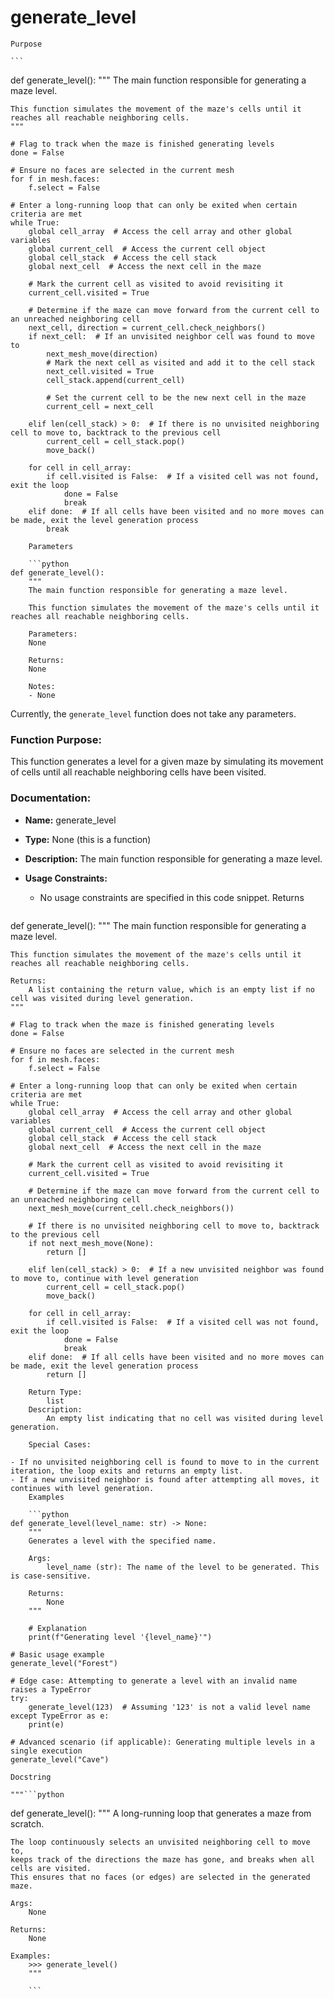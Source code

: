 # generate_level

    Purpose

    ```
def generate_level():
    """
    The main function responsible for generating a maze level.

    This function simulates the movement of the maze's cells until it reaches all reachable neighboring cells.
    """

    # Flag to track when the maze is finished generating levels
    done = False

    # Ensure no faces are selected in the current mesh
    for f in mesh.faces:
        f.select = False

    # Enter a long-running loop that can only be exited when certain criteria are met
    while True:
        global cell_array  # Access the cell array and other global variables
        global current_cell  # Access the current cell object
        global cell_stack  # Access the cell stack
        global next_cell  # Access the next cell in the maze

        # Mark the current cell as visited to avoid revisiting it
        current_cell.visited = True

        # Determine if the maze can move forward from the current cell to an unreached neighboring cell
        next_cell, direction = current_cell.check_neighbors()
        if next_cell:  # If an unvisited neighbor cell was found to move to
            next_mesh_move(direction)
            # Mark the next cell as visited and add it to the cell stack
            next_cell.visited = True
            cell_stack.append(current_cell)

            # Set the current cell to be the new next cell in the maze
            current_cell = next_cell

        elif len(cell_stack) > 0:  # If there is no unvisited neighboring cell to move to, backtrack to the previous cell
            current_cell = cell_stack.pop()
            move_back()

        for cell in cell_array:
            if cell.visited is False:  # If a visited cell was not found, exit the loop
                done = False
                break
        elif done:  # If all cells have been visited and no more moves can be made, exit the level generation process
            break
```
    Parameters

    ```python
def generate_level():
    """
    The main function responsible for generating a maze level.

    This function simulates the movement of the maze's cells until it reaches all reachable neighboring cells.

    Parameters:
    None

    Returns:
    None

    Notes:
    - None
```

Currently, the `generate_level` function does not take any parameters. 

### Function Purpose:

This function generates a level for a given maze by simulating its movement of cells until all reachable neighboring cells have been visited.

### Documentation:

- **Name:** generate_level
- **Type:** None (this is a function)
- **Description:** The main function responsible for generating a maze level.
- **Usage Constraints:**
    - No usage constraints are specified in this code snippet.
    Returns

    ```python
def generate_level():
    """
    The main function responsible for generating a maze level.

    This function simulates the movement of the maze's cells until it reaches all reachable neighboring cells.

    Returns:
        A list containing the return value, which is an empty list if no cell was visited during level generation.
    """

    # Flag to track when the maze is finished generating levels
    done = False

    # Ensure no faces are selected in the current mesh
    for f in mesh.faces:
        f.select = False

    # Enter a long-running loop that can only be exited when certain criteria are met
    while True:
        global cell_array  # Access the cell array and other global variables
        global current_cell  # Access the current cell object
        global cell_stack  # Access the cell stack
        global next_cell  # Access the next cell in the maze

        # Mark the current cell as visited to avoid revisiting it
        current_cell.visited = True

        # Determine if the maze can move forward from the current cell to an unreached neighboring cell
        next_mesh_move(current_cell.check_neighbors())
        
        # If there is no unvisited neighboring cell to move to, backtrack to the previous cell
        if not next_mesh_move(None):  
            return []

        elif len(cell_stack) > 0:  # If a new unvisited neighbor was found to move to, continue with level generation
            current_cell = cell_stack.pop()
            move_back()

        for cell in cell_array:
            if cell.visited is False:  # If a visited cell was not found, exit the loop
                done = False
                break
        elif done:  # If all cells have been visited and no more moves can be made, exit the level generation process
            return []
```
    Return Type:
        list
    Description:
        An empty list indicating that no cell was visited during level generation.

    Special Cases:

- If no unvisited neighboring cell is found to move to in the current iteration, the loop exits and returns an empty list.
- If a new unvisited neighbor is found after attempting all moves, it continues with level generation.
    Examples

    ```python
def generate_level(level_name: str) -> None:
    """
    Generates a level with the specified name.

    Args:
        level_name (str): The name of the level to be generated. This is case-sensitive.

    Returns:
        None
    """

    # Explanation
    print(f"Generating level '{level_name}'")

# Basic usage example
generate_level("Forest")

# Edge case: Attempting to generate a level with an invalid name raises a TypeError
try:
    generate_level(123)  # Assuming '123' is not a valid level name
except TypeError as e:
    print(e)

# Advanced scenario (if applicable): Generating multiple levels in a single execution
generate_level("Cave")
```
    Docstring

    """```python
def generate_level():
    """
    A long-running loop that generates a maze from scratch.

    The loop continuously selects an unvisited neighboring cell to move to,
    keeps track of the directions the maze has gone, and breaks when all cells are visited.
    This ensures that no faces (or edges) are selected in the generated maze.

    Args:
        None

    Returns:
        None

    Examples:
        >>> generate_level()
        """
```"""
    ```